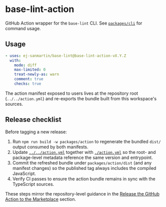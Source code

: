 # base-lint-action

GitHub Action wrapper for the `base-lint` CLI. See [`packages/cli`](../cli) for command usage.

## Usage

```yaml
- uses: ej-sanmartin/base-lint@base-lint-action-vX.Y.Z
  with:
    mode: diff
    max-limited: 0
    treat-newly-as: warn
    comment: true
    checks: true
```

The action manifest exposed to users lives at the repository root (`../../action.yml`) and re-exports the bundle built from this
workspace's sources.

## Release checklist

Before tagging a new release:

1. Run `npm run build -w packages/action` to regenerate the bundled `dist/` output consumed by both manifests.
2. Update [`../../action.yml`](../../action.yml) together with [`./action.yml`](./action.yml) so the root- and package-level metadata
   reference the same version and entrypoint.
3. Commit the refreshed bundle under `packages/action/dist` (and any manifest changes) so the published tag always includes the
   compiled JavaScript.
4. Verify CI passes to ensure the action bundle remains in sync with the TypeScript sources.

These steps mirror the repository-level guidance in the [Release the GitHub Action to the Marketplace](../../README.md#release-the-github-action-to-the-marketplace)
section.
